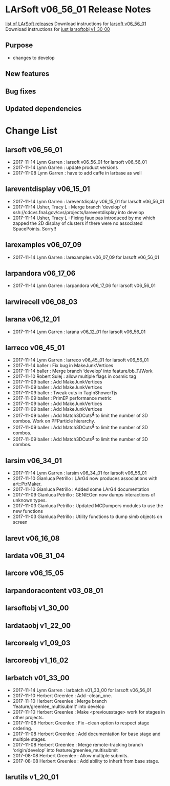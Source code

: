 LArSoft v06_56_01 Release Notes
======================================================================

[list of LArSoft releases](LArSoft_release_list)
Download instructions for [larsoft v06_56_01](http://scisoft.fnal.gov/scisoft/bundles/larsoft/v06_56_01/larsoft-v06_56_01.html)
Download instructions for [just larsoftobj v1_30_00](http://scisoft.fnal.gov/scisoft/bundles/larsoftobj/v1_30_00/larsoftobj-v1_30_00.html)

Purpose
--------------------

-   changes to develop

New features
------------------------------

Bug fixes
------------------------

Updated dependencies
----------------------------------------------

Change List
============================

larsoft v06_56_01
------------------------------------------

-   2017-11-14 Lynn Garren : larsoft v06_56_01 for larsoft v06_56_01
-   2017-11-14 Lynn Garren : update product versions
-   2017-11-08 Lynn Garren : have to add caffe in larbase as well

lareventdisplay v06_15_01
----------------------------------------------------------

-   2017-11-14 Lynn Garren : lareventdisplay v06_15_01 for larsoft v06_56_01
-   2017-11-14 Usher, Tracy L : Merge branch ‘develop’ of ssh://cdcvs.fnal.gov/cvs/projects/lareventdisplay into develop
-   2017-11-14 Usher, Tracy L : Fixing faux pas introduced by me which zapped the 2D display of clusters if there were no associated SpacePoints. Sorry!!

larexamples v06_07_09
--------------------------------------------------

-   2017-11-14 Lynn Garren : larexamples v06_07_09 for larsoft v06_56_01

larpandora v06_17_06
------------------------------------------------

-   2017-11-14 Lynn Garren : larpandora v06_17_06 for larsoft v06_56_01

larwirecell v06_08_03
--------------------------------------------------

larana v06_12_01
----------------------------------------

-   2017-11-14 Lynn Garren : larana v06_12_01 for larsoft v06_56_01

larreco v06_45_01
------------------------------------------

-   2017-11-14 Lynn Garren : larreco v06_45_01 for larsoft v06_56_01
-   2017-11-14 baller : Fix bug in MakeJunkVertices
-   2017-11-14 baller : Merge branch ‘develop’ into feature/bb_TJWork
-   2017-11-10 Robert Sulej : allow multiple flags in cosmic tag
-   2017-11-09 baller : Add MakeJunkVertices
-   2017-11-09 baller : Add MakeJunkVertices
-   2017-11-09 baller : Tweak cuts in TagInShowerTjs
-   2017-11-09 baller : PrimEP performance metric
-   2017-11-09 baller : Add MakeJunkVertices
-   2017-11-09 baller : Add MakeJunkVertices
-   2017-11-09 baller : Add Match3DCuts<sup>[4](#fn4)</sup> to limit the number of 3D combos. Work on PFParticle hierarchy.
-   2017-11-09 baller : Add Match3DCuts<sup>[4](#fn4)</sup> to limit the number of 3D combos.
-   2017-11-09 baller : Add Match3DCuts<sup>[4](#fn4)</sup> to limit the number of 3D combos.

larsim v06_34_01
----------------------------------------

-   2017-11-14 Lynn Garren : larsim v06_34_01 for larsoft v06_56_01
-   2017-11-10 Gianluca Petrillo : LArG4 now produces associations with art::PtrMaker.
-   2017-11-10 Gianluca Petrillo : Added some LArG4 documentation
-   2017-11-09 Gianluca Petrillo : GENIEGen now dumps interactions of unknown types.
-   2017-11-03 Gianluca Petrillo : Updated MCDumpers modules to use the new functions
-   2017-11-03 Gianluca Petrillo : Utility functions to dump simb objects on screen

larevt v06_16_08
----------------------------------------

lardata v06_31_04
------------------------------------------

larcore v06_15_05
------------------------------------------

larpandoracontent v03_08_01
--------------------------------------------------------------

larsoftobj v1_30_00
----------------------------------------------

lardataobj v1_22_00
----------------------------------------------

larcorealg v1_09_03
----------------------------------------------

larcoreobj v1_16_02
----------------------------------------------

larbatch v01_33_00
--------------------------------------------

-   2017-11-14 Lynn Garren : larbatch v01_33_00 for larsoft v06_56_01
-   2017-11-10 Herbert Greenlee : Add –clean_one.
-   2017-11-10 Herbert Greenlee : Merge branch ‘feature/greenlee_multisubmit’ into develop
-   2017-11-10 Herbert Greenlee : Make \<previousstage\> work for stages in other projects.
-   2017-11-08 Herbert Greenlee : Fix –clean option to respect stage ordering.
-   2017-11-08 Herbert Greenlee : Add documentation for base stage and multiple stages.
-   2017-11-08 Herbert Greenlee : Merge remote-tracking branch ‘origin/develop’ into feature/greenlee_multisubmit
-   2017-08-08 Herbert Greenlee : Allow multiple submits.
-   2017-08-08 Herbert Greenlee : Add ability to inherit from base stage.

larutils v1_20_01
------------------------------------------

